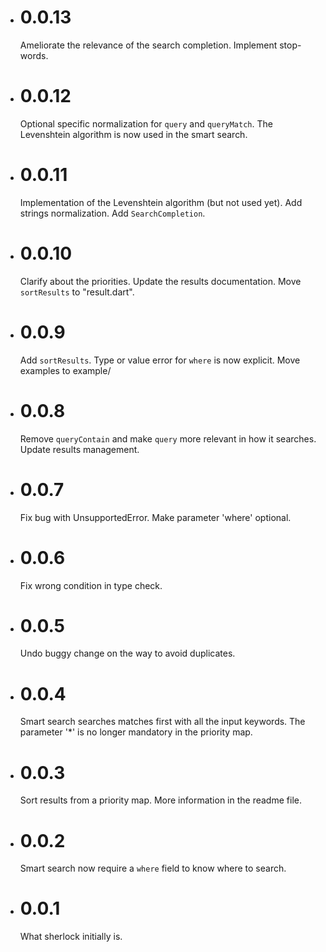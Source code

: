- # 0.0.13
  Ameliorate the relevance of the search completion. Implement stop-words.
- # 0.0.12
  Optional specific normalization for `query` and `queryMatch`. The Levenshtein algorithm is now used in the smart search.
- # 0.0.11
  Implementation of the Levenshtein algorithm (but not used yet). Add strings normalization. Add `SearchCompletion`.
- # 0.0.10
  Clarify about the priorities. Update the results documentation. Move `sortResults` to "result.dart".
- # 0.0.9
  Add `sortResults`. Type or value error for `where` is now explicit. Move examples to example/
- # 0.0.8
  Remove `queryContain` and make `query` more relevant in how it searches. Update results management.
- # 0.0.7
  Fix bug with UnsupportedError. Make parameter 'where' optional.
- # 0.0.6
  Fix wrong condition in type check.
- # 0.0.5
  Undo buggy change on the way to avoid duplicates. 
- # 0.0.4
  Smart search searches matches first with all the input keywords. The parameter '*' is no longer mandatory in the priority map.
- # 0.0.3
  Sort results from a priority map. More information in the readme file.
- # 0.0.2
  Smart search now require a `where` field to know where to search.
- # 0.0.1
  What sherlock initially is.
